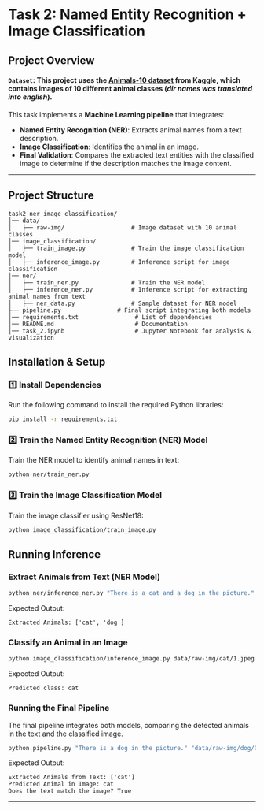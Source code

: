 # Task 2: Named Entity Recognition + Image Classification

## Project Overview

#### **`Dataset`**: This project uses the [Animals-10 dataset](https://www.kaggle.com/datasets/alessiocorrado99/animals10/data) from Kaggle, which contains images of 10 different animal classes (_dir names was translated into english_).

This task implements a **Machine Learning pipeline** that integrates:
- **Named Entity Recognition (NER)**: Extracts animal names from a text description.
- **Image Classification**: Identifies the animal in an image.
- **Final Validation**: Compares the extracted text entities with the classified image to determine if the description matches the image content.

---
## Project Structure
```
task2_ner_image_classification/
│── data/
│   ├── raw-img/                   # Image dataset with 10 animal classes
│── image_classification/
│   ├── train_image.py             # Train the image classification model
│   ├── inference_image.py         # Inference script for image classification
│── ner/
│   ├── train_ner.py               # Train the NER model
│   ├── inference_ner.py           # Inference script for extracting animal names from text
│   ├── ner_data.py                # Sample dataset for NER model
├── pipeline.py                # Final script integrating both models
│── requirements.txt                # List of dependencies
│── README.md                       # Documentation
│── task_2.ipynb                    # Jupyter Notebook for analysis & visualization
```

## Installation & Setup
### 1️⃣ Install Dependencies
Run the following command to install the required Python libraries:
```bash
pip install -r requirements.txt
```

### 2️⃣ Train the Named Entity Recognition (NER) Model
Train the NER model to identify animal names in text:
```bash
python ner/train_ner.py
```

### 3️⃣ Train the Image Classification Model
Train the image classifier using ResNet18:
```bash
python image_classification/train_image.py
```

## Running Inference
### Extract Animals from Text (NER Model)
```bash
python ner/inference_ner.py "There is a cat and a dog in the picture."
```
Expected Output:
```
Extracted Animals: ['cat', 'dog']
```

### Classify an Animal in an Image
```bash
python image_classification/inference_image.py data/raw-img/cat/1.jpeg
```
Expected Output:
```
Predicted class: cat
```

### Running the Final Pipeline
The final pipeline integrates both models, comparing the detected animals in the text and the classified image.
```bash
python pipeline.py "There is a dog in the picture." "data/raw-img/dog/OIP-0-TGu-jQ5fRR5fPXr1ijvQHaHa.jpeg"
```
Expected Output:
```
Extracted Animals from Text: ['cat']
Predicted Animal in Image: cat
Does the text match the image? True
```

---

